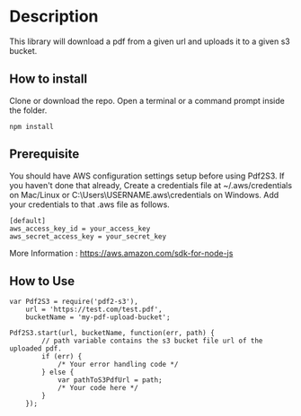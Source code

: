 # Description

This library will download a pdf from a given url and uploads it to a given s3 bucket.

## How to install
Clone or download the repo.
Open a terminal or a command prompt inside the folder.
```
npm install
```

## Prerequisite 
You should have AWS configuration settings setup before using Pdf2S3. If you haven't done that already,
Create a credentials file at ~/.aws/credentials on Mac/Linux or C:\Users\USERNAME\.aws\credentials on Windows. 
Add your credentials to that .aws file as follows.

```
[default]
aws_access_key_id = your_access_key
aws_secret_access_key = your_secret_key
```
More Information : https://aws.amazon.com/sdk-for-node-js

## How to Use
```
var Pdf2S3 = require('pdf2-s3'),
    url = 'https://test.com/test.pdf',
    bucketName = 'my-pdf-upload-bucket';
    
Pdf2S3.start(url, bucketName, function(err, path) {
        // path variable contains the s3 bucket file url of the uploaded pdf. 
        if (err) {
            /* Your error handling code */
        } else {
            var pathToS3PdfUrl = path;
            /* Your code here */
        }
    });

```




